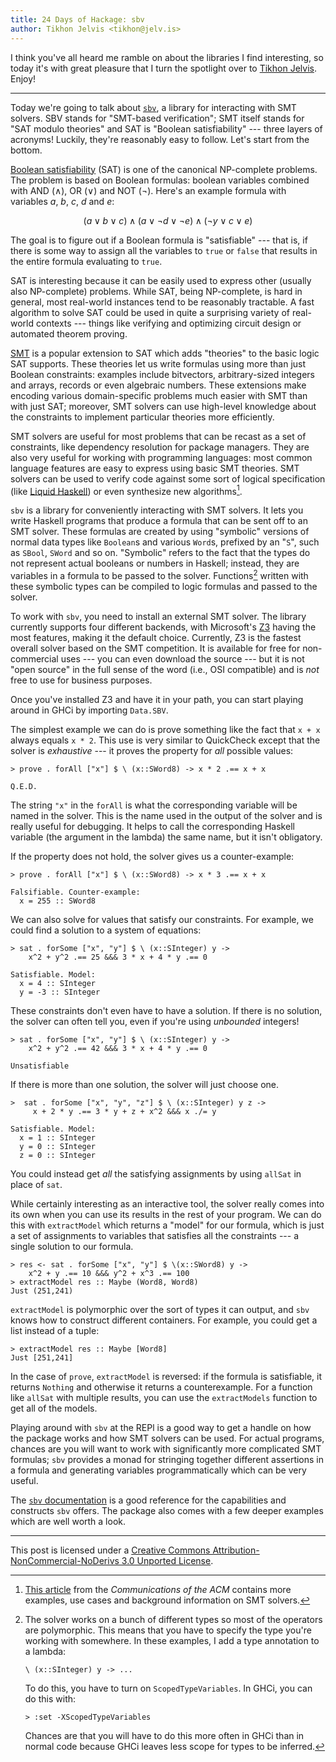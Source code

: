 ```yaml
---
title: 24 Days of Hackage: sbv
author: Tikhon Jelvis <tikhon@jelv.is>
---
```


I think you've all heard me ramble on about the libraries I find interesting, so
today it's with great pleasure that I turn the spotlight over to
[Tikhon Jelvis](http://jelv.is/). Enjoy!

----

Today we're going to talk about [`sbv`](http://hackage.haskell.org/package/sbv),
a library for interacting with SMT solvers. SBV stands for "SMT-based
verification"; SMT itself stands for "SAT modulo theories" and SAT is "Boolean
satisfiability" --- three layers of acronyms! Luckily, they're reasonably easy
to follow. Let's start from the bottom.

[Boolean satisfiability](http://en.wikipedia.org/wiki/Boolean_satisfiability_problem)
(SAT) is one of the canonical NP-complete problems. The problem is based on
Boolean formulas: boolean variables combined with AND ($\land$), OR ($\lor$) and
NOT ($\lnot$). Here's an example formula with variables $a$, $b$, $c$, $d$ and
$e$:

$$ (a \lor b \lor c) \land (a \lor \lnot d \lor \lnot e) \land (\lnot y \lor c
\lor e) $$

The goal is to figure out if a Boolean formula is "satisfiable" --- that is, if
there is some way to assign all the variables to `true` or `false` that results
in the entire formula evaluating to `true`.

SAT is interesting because it can be easily used to express other (usually also
NP-complete) problems. While SAT, being NP-complete, is hard in general, most
real-world instances tend to be reasonably tractable. A fast algorithm to solve
SAT could be used in quite a surprising variety of real-world contexts ---
things like verifying and optimizing circuit design or automated theorem
proving.

[SMT](http://en.wikipedia.org/wiki/Satisfiability_modulo_theories) is a popular
extension to SAT which adds "theories" to the basic logic SAT supports. These
theories let us write formulas using more than just Boolean constraints:
examples include bitvectors, arbitrary-sized integers and arrays, records or
even algebraic numbers. These extensions make encoding various domain-specific
problems much easier with SMT than with just SAT; moreover, SMT solvers can use
high-level knowledge about the constraints to implement particular theories more
efficiently.

SMT solvers are useful for most problems that can be recast as a set of
constraints, like dependency resolution for package managers. They are also very
useful for working with programming languages: most common language features are
easy to express using basic SMT theories. SMT solvers can be used to verify code
against some sort of logical specification (like
[Liquid Haskell](http://goto.ucsd.edu/~rjhala/liquid/haskell/blog/about/)) or
even synthesize new algorithms[^2].

[^2]: [This article](http://cis.upenn.edu/~alur/CIS673/smt11.pdf) from the
*Communications of the ACM* contains more examples, use cases and background
information on SMT solvers.

`sbv` is a library for conveniently interacting with SMT solvers. It lets you
write Haskell programs that produce a formula that can be sent off to an SMT
solver. These formulas are created by using "symbolic" versions of normal data
types like `Boolean`s and various `Word`s, prefixed by an "`S`", such as
`SBool`, `SWord` and so on. "Symbolic" refers to the fact that the types do not
represent actual booleans or numbers in Haskell; instead, they are variables in
a formula to be passed to the solver. Functions[^1] written with these symbolic
types can be compiled to logic formulas and passed to the solver.

[^1]: The solver works on a bunch of different types so most of the operators
are polymorphic. This means that you have to specify the type you're working
with somewhere. In these examples, I add a type annotation to a lambda:

        \ (x::SInteger) y -> ...
    
    To do this, you have to turn on `ScopedTypeVariables`. In GHCi, you can do this with:

        > :set -XScopedTypeVariables
        
    Chances are that you will have to do this more often in GHCi than in normal code because GHCi leaves less scope for types to be inferred.

To work with `sbv`, you need to install an external SMT solver. The library
currently supports four different backends, with Microsoft's
[Z3](http://z3.codeplex.com/) having the most features, making it the default
choice. Currently, Z3 is the fastest overall solver based on the SMT
competition. It is available for free for non-commercial uses --- you can even
download the source --- but it is not "open source" in the full sense of the word
(i.e., OSI compatible) and is *not* free to use for business purposes.

Once you've installed Z3 and have it in your path, you can start playing around
in GHCi by importing `Data.SBV`.

The simplest example we can do is prove something like the fact that `x + x`
always equals `x * 2`. This use is very similar to QuickCheck except that the
solver is *exhaustive* --- it proves the property for *all* possible values:

    > prove . forAll ["x"] $ \ (x::SWord8) -> x * 2 .== x + x

    Q.E.D.
    
The string `"x"` in the `forAll` is what the corresponding variable will be
named in the solver. This is the name used in the output of the solver and is
really useful for debugging. It helps to call the corresponding Haskell variable
(the argument in the lambda) the same name, but it isn't obligatory.

If the property does not hold, the solver gives us a counter-example:

    > prove . forAll ["x"] $ \ (x::SWord8) -> x * 3 .== x + x

    Falsifiable. Counter-example:
      x = 255 :: SWord8
      
We can also solve for values that satisfy our constraints. For example, we could
find a solution to a system of equations:

    > sat . forSome ["x", "y"] $ \ (x::SInteger) y ->
        x^2 + y^2 .== 25 &&& 3 * x + 4 * y .== 0

    Satisfiable. Model:
      x = 4 :: SInteger
      y = -3 :: SInteger
      
These constraints don't even have to have a solution. If there is no solution,
the solver can often tell you, even if you're using *unbounded* integers!

    > sat . forSome ["x", "y"] $ \ (x::SInteger) y ->
        x^2 + y^2 .== 42 &&& 3 * x + 4 * y .== 0

    Unsatisfiable

If there is more than one solution, the solver will just choose one.

    >  sat . forSome ["x", "y", "z"] $ \ (x::SInteger) y z ->
         x + 2 * y .== 3 * y + z + x^2 &&& x ./= y

    Satisfiable. Model:
      x = 1 :: SInteger
      y = 0 :: SInteger
      z = 0 :: SInteger
      
You could instead get *all* the satisfying assignments by using `allSat` in
place of `sat`.

While certainly interesting as an interactive tool, the solver really comes into
its own when you can use its results in the rest of your program. We can do this
with `extractModel` which returns a "model" for our formula, which is just a set
of assignments to variables that satisfies all the constraints --- a single
solution to our formula.

    > res <- sat . forSome ["x", "y"] $ \(x::SWord8) y ->
        x^2 + y .== 10 &&& y^2 + x^3 .== 100
    > extractModel res :: Maybe (Word8, Word8)
    Just (251,241)

`extractModel` is polymorphic over the sort of types it can output, and `sbv`
knows how to construct different containers. For example, you could get a list
instead of a tuple:

    > extractModel res :: Maybe [Word8]
    Just [251,241]
    
In the case of `prove`, `extractModel` is reversed: if the formula is
satisfiable, it returns `Nothing` and otherwise it returns a counterexample. For
a function like `allSat` with multiple results, you can use the `extractModels`
function to get all of the models.

Playing around with `sbv` at the REPl is a good way to get a handle on how the
package works and how SMT solvers can be used. For actual programs, chances are
you will want to work with significantly more complicated SMT formulas; `sbv`
provides a monad for stringing together different assertions in a formula and
generating variables programmatically which can be very useful.

The
[`sbv` documentation](http://hackage.haskell.org/package/sbv-2.10/docs/Data-SBV.html)
is a good reference for the capabilities and constructs `sbv` offers. The
package also comes with a few deeper examples which are well worth a look.

----

This <span xmlns:dct="http://purl.org/dc/terms/" href="http://purl.org/dc/dcmitype/Text" rel="dct:type">post</span> is licensed under a <a rel="license" href="http://creativecommons.org/licenses/by-nc-nd/3.0/">Creative Commons Attribution-NonCommercial-NoDerivs 3.0 Unported License</a>.

